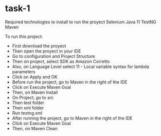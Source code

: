 # task-1
Required technologies to install to run the proyect
Selenium
Java 11
TestNG
Maven

To run this project:
- First download the proyect
- Then open the proyect in your IDE
- Go to configuration and Project Structure
- Then on project, select SDK as Amazon Corretto
- Also, on Language Level select 11 - Local variable syntax for lambda parameters
- Click on Apply and OK
- Before run the project, go to Maven in the right of the IDE
- Click on Execute Maven Goal
- Then, on Maven Install
- On Project, go to src
- Then test folder
- Then xml folder
- Run testng.xml
- After running the project, go to Maven in the right of the IDE
- Click on Execute Maven Goal
- Then, on Maven Clean
